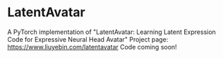 # LatentAvatar
A PyTorch implementation of "LatentAvatar: Learning Latent Expression Code for Expressive Neural Head Avatar"
Project page: https://www.liuyebin.com/latentavatar
Code coming soon!
